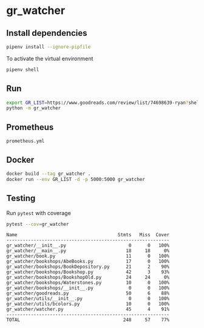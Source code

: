 # gr_watcher

## Install dependencies

```bash
pipenv install --ignore-pipfile
```

To activate the virtual environment

```bash
pipenv shell
``` 

## Run

```bash
export GR_LIST=https://www.goodreads.com/review/list/74698639-ryan?shelf=test
python -m gr_watcher
```

## Prometheus

```
prometheus.yml
```

## Docker

```bash
docker build --tag gr_watcher .
docker run --env GR_LIST -d -p 5000:5000 gr_watcher
```

## Testing

Run `pytest` with coverage

```bash
pytest --cov=gr_watcher
```

```
Name                                     Stmts   Miss  Cover
------------------------------------------------------------
gr_watcher/__init__.py                       0      0   100%
gr_watcher/__main__.py                      18     18     0%
gr_watcher/book.py                          11      0   100%
gr_watcher/bookshops/AbeBooks.py            17      0   100%
gr_watcher/bookshops/BookDepository.py      21      2    90%
gr_watcher/bookshops/Bookshop.py            42      3    93%
gr_watcher/bookshops/BookshopOld.py         24     24     0%
gr_watcher/bookshops/Waterstones.py         10      0   100%
gr_watcher/bookshops/__init__.py             0      0   100%
gr_watcher/goodreads.py                     50      6    88%
gr_watcher/utils/__init__.py                 0      0   100%
gr_watcher/utils/bcolors.py                 10      0   100%
gr_watcher/watcher.py                       45      4    91%
------------------------------------------------------------
TOTAL                                      248     57    77%
```
